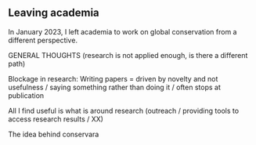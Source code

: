 ## Leaving academia

In January 2023, I left academia to work on global conservation from a different perspective.

GENERAL THOUGHTS (research is not applied enough, is there a different path)

Blockage in research: Writing papers = driven by novelty and not usefulness / saying something rather than doing it / often stops at publication

All I find useful is what is around research (outreach / providing tools to access research results / XX)

The idea behind conservara

